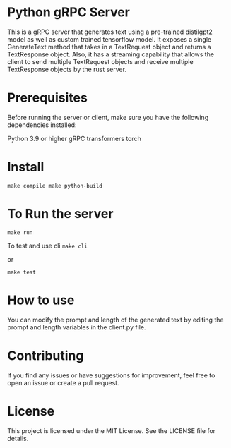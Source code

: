 # Python gRPC Server
This is a gRPC server that generates text using a pre-trained distilgpt2 model as well as custom trained tensorflow model. It exposes a single GenerateText method that takes in a TextRequest object and returns a TextResponse object. Also, it has a streaming capability that allows the client to send multiple TextRequest objects and receive multiple TextResponse objects by the rust server.

# Prerequisites
Before running the server or client, make sure you have the following dependencies installed:

Python 3.9 or higher
gRPC
transformers
torch

# Install

`
make compile
make python-build
`

# To Run the server
`
make run
`

To test and use cli
`
make cli
`

or 

`
make test
`


# How to use
You can modify the prompt and length of the generated text by editing the prompt and length variables in the client.py file.

# Contributing
If you find any issues or have suggestions for improvement, feel free to open an issue or create a pull request.

# License
This project is licensed under the MIT License. See the LICENSE file for details.